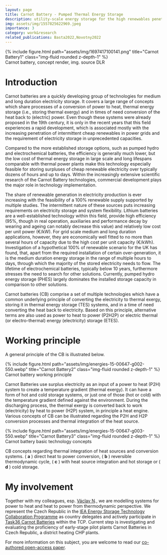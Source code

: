 ```yaml
---
layout: page
title: Carnot Battery - Pumped Thermal Energy Storage
description: utility-scale energy storage for the high renewables penetration future energy systems
img: assets/img/1557825622969.jpeg
importance: 3
category: work&research
related_publications: Basta2022,Novotny2022
---
```

<div class="row">
    <div class="col-sm mt-3 mt-md-0">
        {% include figure.html path="assets/img/1697417100141.png" title="Carnot Battery1" class="img-fluid rounded z-depth-1" %}
    </div>
</div>
<div class="caption">
    Carnot battery, concept render, img. source DLR
</div>


# Introduction

Carnot batteries are a quickly developing group of technologies for medium and long duration electricity storage. It covers a large range of concepts which share processes of a conversion of power to heat, thermal energy storage (i.e., storing thermal exergy) and in times of need conversion of the heat back to (electric) power. Even though these systems were already proposed in the 19th century, it is only in the recent years that this field experiences a rapid development, which is associated mostly with the increasing penetration of intermittent cheap renewables in power grids and the requirement of electricity storage in unprecedented capacities.

Compared to the more established storage options, such as pumped hydro and electrochemical batteries, the efficiency is generally much lower, but the low cost of thermal energy storage in large scale and long lifespans comparable with thermal power plants make this technology especially feasible for storing surpluses of cheap renewable electricity over typically dozens of hours and up to days. Within the increasingly extensive scientific research of the Carnot Battery technologies, commercial development plays the major role in technology implementation.

The share of renewable generation in electricity production is ever increasing with the feasibility of a 100% renewable supply supported by multiple studies. The intermittent nature of these sources puts increasing requirements on electricity storage and system flexibility. Lithium batteries are a well-established technology within this field, provide high efficiency (95%, though in real operation, auxiliaries and performance decay by wearing and ageing can notably decrease this value) and relatively low cost per unit power (€/kW). For grid scale medium and long duration applications, however, they are economically well fitted to no more than several hours of capacity due to the high cost per unit capacity (€/kWh). Investigation of a hypothetical 100% of renewable scenario for the UK has found, that, apart from the required installation of certain over-generation, it is the medium duration energy storage in the range of multiple hours to days, through which the majority of the stored electricity needs to flow. The lifetime of electrochemical batteries, typically below 10 years, furthermore stresses the need to search for other solutions. Currently, pumped hydro energy storage (PHES) largely dominates the installed storage capacity in comparison to other solutions.

Carnot batteries (CB) comprise a set of multiple technologies which have a common underlying principle of converting the electricity to thermal exergy, storing it in thermal energy storage (TES) systems, and in a time of need converting the heat back to electricity. Based on this principle, alternative terms are also used as power to heat to power (P2H2P) or electric thermal (or electro-thermal) energy (electricity) storage (ETES).

# Working principle

A general principle of the CB is illustrated below.

<div class="row">
    <div class="col-sm mt-3 mt-md-0">
        {% include figure.html path="assets/img/energies-15-00647-g002-550.webp" title="Carnot Battery2" class="img-fluid rounded z-depth-1" %}
    </div>
</div>
<div class="caption">
    Carnot battery working principle
</div>

Carnot Batteries use surplus electricity as an input of a power to heat (P2H) system to create a temperature gradient (thermal exergy). It can have a form of hot and cold storage systems, or just one of those (hot or cold) with the temperature gradient defined against the environment. During the discharging process, the thermal exergy is converted back to work (electricity) by heat to power (H2P) system, in principle a heat engine. Various concepts of CB can be illustrated regarding the P2H and H2P conversion processes and thermal integration of the heat source.


<div class="row">
    <div class="col-sm mt-3 mt-md-0">
        {% include figure.html path="assets/img/energies-15-00647-g003-550.webp" title="Carnot Battery3" class="img-fluid rounded z-depth-1" %}
    </div>
</div>
<div class="caption">
    Carnot battery basic technology concepts
</div>


CB concepts regarding thermal integration of heat sources and conversion systems. ( **a** ) direct heat to power conversion, ( **b** ) reversible thermodynamic cycle, ( **c** ) with heat source integration and hot storage or ( **d** ) cold storage.

# My involvement

Together with my colleagues, esp. [Václav N](https://www.linkedin.com/in/v%C3%A1clav-novotn%C3%BD-04a2b26b/)., we are modelling systems for power to heat and heat to power from thermodynamic perspective. We represent the Czech Republic in the [IEA Energy Storage Technology Collaboration Programme](https://iea-es.org/) as country delegates and actively participate in [Task36 Carnot Batteries](https://www.eces-a36.org/) within the TCP. Current step is investigating and evaluating the proficiency of early-stage pilot plants Carnot Batteries in Czech Republic, a district heating CHP plants.

For more information on this subject, you are welcome to read our [co-authored open-access paper](https://www.mdpi.com/1996-1073/15/2/647).
